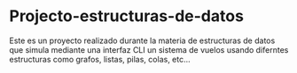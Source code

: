 # Projecto-estructuras-de-datos
Este es un proyecto realizado durante la materia de estructuras de datos que simula mediante una interfaz CLI un sistema de vuelos usando diferntes estructuras como grafos, listas, pilas, colas, etc...
